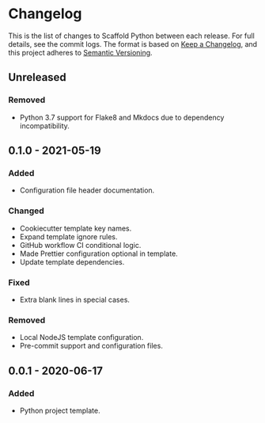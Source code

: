 # Changelog

This is the list of changes to Scaffold Python between each release. For full
details, see the commit logs. The format is based on
[Keep a Changelog](https://keepachangelog.com/en/1.0.0/), and this project
adheres to [Semantic Versioning](https://semver.org/spec/v2.0.0.html).

## Unreleased

### Removed

- Python 3.7 support for Flake8 and Mkdocs due to dependency incompatibility.

## 0.1.0 - 2021-05-19

### Added

- Configuration file header documentation.

### Changed

- Cookiecutter template key names.
- Expand template ignore rules.
- GitHub workflow CI conditional logic.
- Made Prettier configuration optional in template.
- Update template dependencies.

### Fixed

- Extra blank lines in special cases.

### Removed

- Local NodeJS template configuration.
- Pre-commit support and configuration files.

## 0.0.1 - 2020-06-17

### Added

- Python project template.

